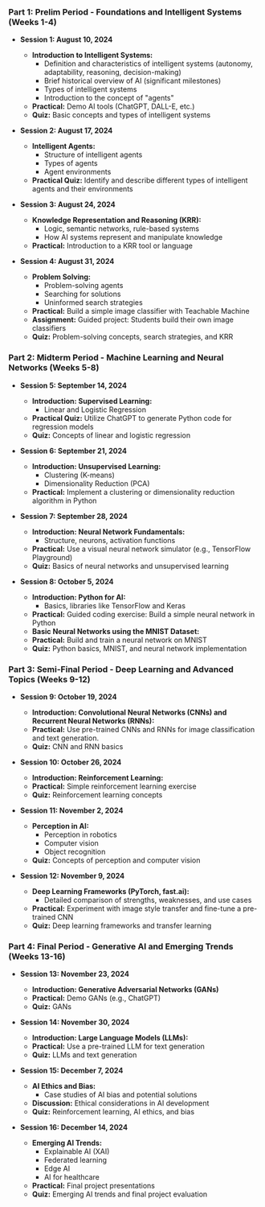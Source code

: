 ### Part 1: Prelim Period - Foundations and Intelligent Systems (Weeks 1-4)

* **Session 1: August 10, 2024**
    * **Introduction to Intelligent Systems:**
        * Definition and characteristics of intelligent systems (autonomy, adaptability, reasoning, decision-making)
        * Brief historical overview of AI (significant milestones)
        * Types of intelligent systems
        * Introduction to the concept of "agents"
    * **Practical:** Demo AI tools (ChatGPT, DALL-E, etc.)
    * **Quiz:** Basic concepts and types of intelligent systems

* **Session 2: August 17, 2024**
    * **Intelligent Agents:**
        * Structure of intelligent agents
        * Types of agents
        * Agent environments
    * **Practical Quiz:** Identify and describe different types of intelligent agents and their environments

* **Session 3: August 24, 2024**
    * **Knowledge Representation and Reasoning (KRR):**
        * Logic, semantic networks, rule-based systems
        * How AI systems represent and manipulate knowledge
    * **Practical:** Introduction to a KRR tool or language

* **Session 4: August 31, 2024**
    * **Problem Solving:**
        * Problem-solving agents
        * Searching for solutions
        * Uninformed search strategies
    * **Practical:** Build a simple image classifier with Teachable Machine
    * **Assignment:** Guided project: Students build their own image classifiers
    * **Quiz:** Problem-solving concepts, search strategies, and KRR

### Part 2: Midterm Period - Machine Learning and Neural Networks (Weeks 5-8)

* **Session 5: September 14, 2024**
    * **Introduction: Supervised Learning:**
        * Linear and Logistic Regression
    * **Practical Quiz:** Utilize ChatGPT to generate Python code for regression models
    * **Quiz:** Concepts of linear and logistic regression

* **Session 6: September 21, 2024**
    * **Introduction: Unsupervised Learning:**
        * Clustering (K-means)
        * Dimensionality Reduction (PCA)
    * **Practical:** Implement a clustering or dimensionality reduction algorithm in Python

* **Session 7: September 28, 2024**
    * **Introduction: Neural Network Fundamentals:**
        * Structure, neurons, activation functions
    * **Practical:** Use a visual neural network simulator (e.g., TensorFlow Playground)
    * **Quiz:** Basics of neural networks and unsupervised learning

* **Session 8: October 5, 2024**
    * **Introduction: Python for AI:**
        * Basics, libraries like TensorFlow and Keras
    * **Practical:** Guided coding exercise: Build a simple neural network in Python
    * **Basic Neural Networks using the MNIST Dataset:**
    * **Practical:** Build and train a neural network on MNIST
    * **Quiz:** Python basics, MNIST, and neural network implementation

### Part 3: Semi-Final Period - Deep Learning and Advanced Topics (Weeks 9-12)

* **Session 9: October 19, 2024**
    * **Introduction: Convolutional Neural Networks (CNNs) and Recurrent Neural Networks (RNNs):**
    * **Practical:** Use pre-trained CNNs and RNNs for image classification and text generation.
    * **Quiz:** CNN and RNN basics

* **Session 10: October 26, 2024**
    * **Introduction: Reinforcement Learning:**
    * **Practical:** Simple reinforcement learning exercise
    * **Quiz:** Reinforcement learning concepts

* **Session 11: November 2, 2024**
    * **Perception in AI:**
        * Perception in robotics
        * Computer vision
        * Object recognition
    * **Quiz:** Concepts of perception and computer vision

* **Session 12: November 9, 2024**
    * **Deep Learning Frameworks (PyTorch, fast.ai):**
        * Detailed comparison of strengths, weaknesses, and use cases
    * **Practical:** Experiment with image style transfer and fine-tune a pre-trained CNN
    * **Quiz:** Deep learning frameworks and transfer learning

### Part 4: Final Period - Generative AI and Emerging Trends (Weeks 13-16)

* **Session 13: November 23, 2024**
    * **Introduction: Generative Adversarial Networks (GANs)**
    * **Practical:** Demo GANs (e.g., ChatGPT)
    * **Quiz:** GANs

* **Session 14: November 30, 2024**
    * **Introduction: Large Language Models (LLMs):**
    * **Practical:** Use a pre-trained LLM for text generation
    * **Quiz:** LLMs and text generation

* **Session 15: December 7, 2024**
    * **AI Ethics and Bias:**
        * Case studies of AI bias and potential solutions
    * **Discussion:** Ethical considerations in AI development
    * **Quiz:** Reinforcement learning, AI ethics, and bias

* **Session 16: December 14, 2024**
    * **Emerging AI Trends:**
        * Explainable AI (XAI)
        * Federated learning
        * Edge AI
        * AI for healthcare 
    * **Practical:** Final project presentations 
    * **Quiz:** Emerging AI trends and final project evaluation 
